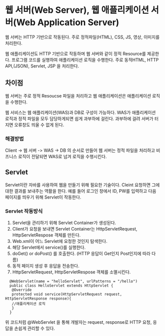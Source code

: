 # 웹 서버(Web Server), 웹 애플리케이션 서버(Web Application Server)

웹 서버는 HTTP 기반으로 작동된다. 주로 정적파일(HTML), CSS, JS, 영상, 이미지를 처리한다.

웹 애플리케이션도 HTTP 기반으로 작동하며 웹 서버와 같이 정적 Resource를 제공한다. 프로그램 코드를 실행하여 애플리케이션 로직을 수행한다.
주로 동적HTML, HTTP API,(JSON), Servlet, JSP 을 처리한다.

## 차이점

웹 서버는 주로 정적 Resoucse 파일을 처리하고 웹 애플리케이션은 애플리케이션 로직을 수행한다.

웹 서비스는 웹 애플리케이션(WAS)과 DB로 구성이 가능하다. WAS가 애플리케이션 로직과 정적 파일을 모두 담당하게되면 쉽게 과부하에 걸린다. 과부하에 걸려 서버가 터지면 오류창도 띄울 수 없게 된다.

### 해결방법

Client -> 웹 서버 -> WAS -> DB  의 순서로 만들어 웹 서버는 정적 파일을 처리하고 비즈니스 로직이 전달되면 WAS로 넘겨 로직을 수행시킨다.

## Servlet

Servlet이란 자바를 사용하여 웹을 만들기 위해 필요한 기술이다. Cleint 요청하면 그에 대한 결과를 보내주는 역활을 한다. 예를 들어 로그인 창에서 ID, PW를 입력하고 다음 페이지를 띄우기 위해 Servlet이 작동한다.

### Servlet 작동방식

1. Servlet을 관리하기 위해 Servlet Container가 생성된다.
2. Client가 요청을 보내면 Servlet Container는 HttpServletRequest, HttpServletRespose 객체를 만든다.
3. Web.xml이 어느 Servlet에 요청한 것인지 탐색한다.
4. 해당 Servlet에서 service()를 실행한다.
5. doGet() or doPost() 를 호출한다. (HTTP 응답이 Get인지 Post인지에 따라 다름)
6. 동적 페이지 생성 후 응답을 전송한다.
7. HttpServletRequest, HttpServletRespose 객체를 소멸시킨다.

```
  @WebServlet(name = "helloServlet", urlPatterns = "/hello") 
  public class HelloServlet extends HttpServlet { 
   @Override 
   protected void service(HttpServletRequest request, HttpServletResponse response){ 
   //애플리케이션 로직
   } 
  }
```
위 코드처럼 @WebServlet 을 통해 개발자는 request, response로 HTTP 요청, 응답을 손쉽게 관리할 수 있다. 

